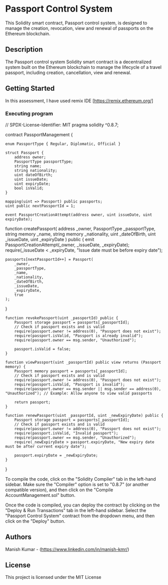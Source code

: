 # Passport Control System 

This Solidity smart contract, Passport control system, is designed to manage the creation, revocation, view and renewal of passports on the Ethereum blockchain.

## Description

The Passport control system Solidity smart contract is a decentralized system built on the Ethereum blockchain to manage the lifecycle of a travel passport, including creation, cancellation, view and renewal.

## Getting Started

In this assessment, I have used remix IDE [https://remix.ethereum.org/]

### Executing program


// SPDX-License-Identifier: MIT
pragma solidity ^0.8.7;

contract PassportManagement {

    enum PassportType { Regular, Diplomatic, Official }

    struct Passport {
        address owner;
        PassportType passportType;
        string name;
        string nationality;
        uint dateOfBirth;
        uint issueDate;
        uint expiryDate;
        bool isValid;
    }

    mapping(uint => Passport) public passports;
    uint public nextPassportId = 1;

    event PassportCreationAttempt(address owner, uint issueDate, uint expiryDate);

function createPassport(
    address _owner,
    PassportType _passportType,
    string memory _name,
    string memory _nationality,
    uint _dateOfBirth,
    uint _issueDate,
    uint _expiryDate
) public {
    emit PassportCreationAttempt(_owner, _issueDate, _expiryDate);
    require(_issueDate < _expiryDate, "Issue date must be before expiry date");

    passports[nextPassportId++] = Passport(
        _owner, 
        _passportType, 
        _name, 
        _nationality, 
        _dateOfBirth, 
        _issueDate, 
        _expiryDate, 
        true
    );
}


    function revokePassport(uint _passportId) public {
        Passport storage passport = passports[_passportId];
        // Check if passport exists and is valid
        require(passport.owner != address(0), "Passport does not exist");
        require(passport.isValid, "Passport is already invalid");
        require(passport.owner == msg.sender, "Unauthorized");

        passport.isValid = false;
    }

    function viewPassport(uint _passportId) public view returns (Passport memory) {
        Passport memory passport = passports[_passportId];
        // Check if passport exists and is valid
        require(passport.owner != address(0), "Passport does not exist");
        require(passport.isValid, "Passport is invalid");
        require(passport.owner == msg.sender || msg.sender == address(0), "Unauthorized"); // Example: Allow anyone to view valid passports

        return passport;
    }

    function renewPassport(uint _passportId, uint _newExpiryDate) public {
        Passport storage passport = passports[_passportId];
        // Check if passport exists and is valid
        require(passport.owner != address(0), "Passport does not exist");
        require(passport.isValid, "Invalid passport");
        require(passport.owner == msg.sender, "Unauthorized");
        require(_newExpiryDate > passport.expiryDate, "New expiry date must be after current expiry date");

        passport.expiryDate = _newExpiryDate;
    }
}

To compile the code, click on the "Solidity Compiler" tab in the left-hand sidebar. Make sure the "Compiler" option is set to "0.8.7" (or another compatible version), and then click on the "Compile AccountManagement.sol" button.

Once the code is compiled, you can deploy the contract by clicking on the "Deploy & Run Transactions" tab in the left-hand sidebar. Select the "Passport Control System" contract from the dropdown menu, and then click on the "Deploy" button.

## Authors

Manish Kumar - (https://www.linkedin.com/in/manish-kmr/)


## License

This project is licensed under the MIT License
